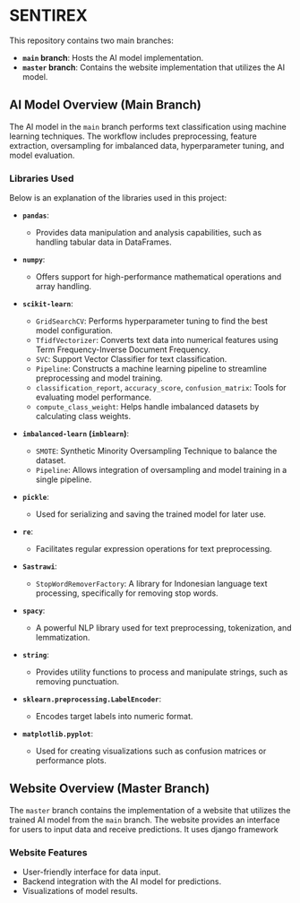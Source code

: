# SENTIREX

This repository contains two main branches:

- **`main` branch**: Hosts the AI model implementation.
- **`master` branch**: Contains the website implementation that utilizes the AI model.

## AI Model Overview (Main Branch)
The AI model in the `main` branch performs text classification using machine learning techniques. The workflow includes preprocessing, feature extraction, oversampling for imbalanced data, hyperparameter tuning, and model evaluation.

### Libraries Used

Below is an explanation of the libraries used in this project:

- **`pandas`**:
  - Provides data manipulation and analysis capabilities, such as handling tabular data in DataFrames.

- **`numpy`**:
  - Offers support for high-performance mathematical operations and array handling.

- **`scikit-learn`**:
  - `GridSearchCV`: Performs hyperparameter tuning to find the best model configuration.
  - `TfidfVectorizer`: Converts text data into numerical features using Term Frequency-Inverse Document Frequency.
  - `SVC`: Support Vector Classifier for text classification.
  - `Pipeline`: Constructs a machine learning pipeline to streamline preprocessing and model training.
  - `classification_report`, `accuracy_score`, `confusion_matrix`: Tools for evaluating model performance.
  - `compute_class_weight`: Helps handle imbalanced datasets by calculating class weights.

- **`imbalanced-learn` (`imblearn`)**:
  - `SMOTE`: Synthetic Minority Oversampling Technique to balance the dataset.
  - `Pipeline`: Allows integration of oversampling and model training in a single pipeline.

- **`pickle`**:
  - Used for serializing and saving the trained model for later use.

- **`re`**:
  - Facilitates regular expression operations for text preprocessing.

- **`Sastrawi`**:
  - `StopWordRemoverFactory`: A library for Indonesian language text processing, specifically for removing stop words.

- **`spacy`**:
  - A powerful NLP library used for text preprocessing, tokenization, and lemmatization.

- **`string`**:
  - Provides utility functions to process and manipulate strings, such as removing punctuation.

- **`sklearn.preprocessing.LabelEncoder`**:
  - Encodes target labels into numeric format.

- **`matplotlib.pyplot`**:
  - Used for creating visualizations such as confusion matrices or performance plots.

## Website Overview (Master Branch)
The `master` branch contains the implementation of a website that utilizes the trained AI model from the `main` branch. The website provides an interface for users to input data and receive predictions. It uses django framework

### Website Features
- User-friendly interface for data input.
- Backend integration with the AI model for predictions.
- Visualizations of model results.


